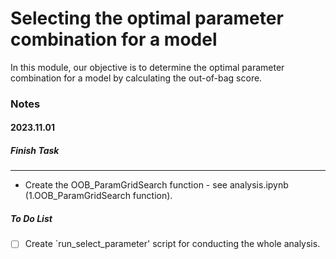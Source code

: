 # Selecting the optimal parameter combination for a model

In this module, our objective is to determine the optimal parameter combination for a model by calculating the out-of-bag score.



### Notes

#### 2023.11.01
##### **Finish Task**
---
+ Create the OOB_ParamGridSearch function - see analysis.ipynb (1.OOB_ParamGridSearch function).

##### **To Do List**
- [ ] Create `run_select_parameter' script for conducting the whole analysis.
  
  
